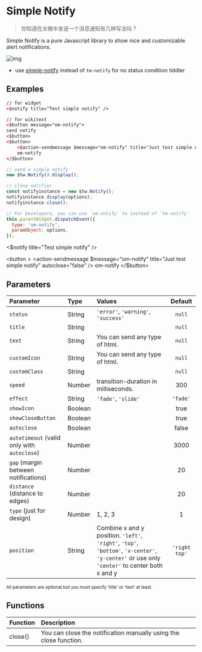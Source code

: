 # Simple Notify

> 你知道在太微中发送一个消息通知有几种写法吗 ?

Simple Notify is a pure Javascript library to show nice and customizable alert notifications.

![img](https://github.com/oeyoews/simple-notify/raw/master/demo/assets/types.png)

- use [simple-notify](https://github.com/simple-notify/simple-notify) instead of `tm-notify` for no status condition tiddler

## Examples

```html
// for widget
<$notify title="Test simple notify" />

// for wikitext
<$button message="om-notify">
send notify
<$button>
<$button>
	<$action-sendmessage $message="om-notify" title="Just test simple notify" autoclose="false" />
	om-notify
</$button>
```

```js
// send a simple notify
new $tw.Notify().display();

// close notifier
const notifyinstance = new $tw.Notify();
notifyinstance.display(options);
notifyinstance.close();

// For Developers, you can use `om-notify` to instead of `tm-notify`
this.parentWidget.dispatchEvent({
  type: 'om-notify',
  paramObject: options,
});
```

<$notify title="Test simple notify" />

<$button>
	<$action-sendmessage $message="om-notify" title="Just test simple notify" autoclose="false" />
	om-notify
</$button>

## Parameters

<div class="prose prose-indigo max-w-none">

| Parameter                                   | Type    | Values                                                                                                                                       |    Default    |
| :------------------------------------------ | :------ | :------------------------------------------------------------------------------------------------------------------------------------------- | :-----------: |
| `status`                                    | String  | `'error'`, `'warning'`, `'success'`                                                                                                          |    `null`     |
| `title`                                     | String  |                                                                                                                                              |    `null`     |
| `text`                                      | String  | You can send any type of html.                                                                                                               |    `null`     |
| `customIcon`                                | String  | You can send any type of html.                                                                                                               |    `null`     |
| `customClass`                               | String  |                                                                                                                                              |    `null`     |
| `speed`                                     | Number  | transition-duration in milliseconds.                                                                                                         |      300      |
| `effect`                                    | String  | `'fade'`, `'slide'`                                                                                                                          |   `'fade'`    |
| `showIcon`                                  | Boolean |                                                                                                                                              |     true      |
| `showCloseButton`                           | Boolean |                                                                                                                                              |     true      |
| `autoclose`                                 | Boolean |                                                                                                                                              |     false     |
| `autotimeout` (valid only with `autoclose`) | Number  |                                                                                                                                              |     3000      |
| `gap` (margin between notifications)        | Number  |                                                                                                                                              |      20       |
| `distance` (distance to edges)              | Number  |                                                                                                                                              |      20       |
| `type` (just for design)                    | Number  | 1, 2, 3                                                                                                                                      |       1       |
| `position`                                  | String  | Combine x and y position. `'left'`, `'right'`, `'top'`, `'bottom'`, `'x-center'`, `'y-center'` or use only `'center'` to center both x and y | `'right top'` |

<sub>All parameters are optional but you must specify 'title' or 'text' at least.</sub>

## Functions

| Function | Description                                                       |
| :------- | :---------------------------------------------------------------- |
| close()  | You can close the notification manually using the close function. |

</div>
